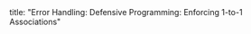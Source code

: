 <frontmatter>
title: "Error Handling: Defensive Programming: Enforcing 1-to-1 Associations"
</frontmatter>

<include src="unit-inPage-asFlat.md" boilerplate />
